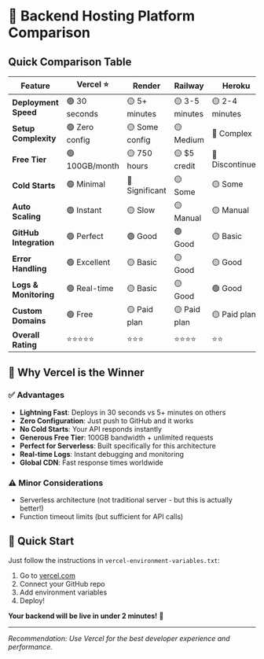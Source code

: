 # 🚀 Backend Hosting Platform Comparison

## Quick Comparison Table

| Feature                | **Vercel** ⭐  | Render         | Railway        | Heroku          |
| ---------------------- | -------------- | -------------- | -------------- | --------------- |
| **Deployment Speed**   | 🟢 30 seconds  | 🟡 5+ minutes  | 🟡 3-5 minutes | 🟡 2-4 minutes  |
| **Setup Complexity**   | 🟢 Zero config | 🟡 Some config | 🟡 Medium      | 🔴 Complex      |
| **Free Tier**          | 🟢 100GB/month | 🟡 750 hours   | 🟡 $5 credit   | 🔴 Discontinued |
| **Cold Starts**        | 🟢 Minimal     | 🔴 Significant | 🟡 Some        | 🟡 Some         |
| **Auto Scaling**       | 🟢 Instant     | 🟡 Slow        | 🟡 Manual      | 🟡 Manual       |
| **GitHub Integration** | 🟢 Perfect     | 🟢 Good        | 🟢 Good        | 🟡 Basic        |
| **Error Handling**     | 🟢 Excellent   | 🟡 Basic       | 🟡 Good        | 🟡 Good         |
| **Logs & Monitoring**  | 🟢 Real-time   | 🟡 Basic       | 🟡 Good        | 🟢 Good         |
| **Custom Domains**     | 🟢 Free        | 🟡 Paid plan   | 🟡 Paid plan   | 🟡 Paid plan    |
| **Overall Rating**     | ⭐⭐⭐⭐⭐     | ⭐⭐⭐         | ⭐⭐⭐⭐       | ⭐⭐            |

## 🎯 **Why Vercel is the Winner**

### ✅ **Advantages**

- **Lightning Fast**: Deploys in 30 seconds vs 5+ minutes on others
- **Zero Configuration**: Just push to GitHub and it works
- **No Cold Starts**: Your API responds instantly
- **Generous Free Tier**: 100GB bandwidth + unlimited requests
- **Perfect for Serverless**: Built specifically for this architecture
- **Real-time Logs**: Instant debugging and monitoring
- **Global CDN**: Fast response times worldwide

### ⚠️ **Minor Considerations**

- Serverless architecture (not traditional server - but this is actually better!)
- Function timeout limits (but sufficient for API calls)

## 🚀 **Quick Start**

Just follow the instructions in `vercel-environment-variables.txt`:

1. Go to [vercel.com](https://vercel.com)
2. Connect your GitHub repo
3. Add environment variables
4. Deploy!

**Your backend will be live in under 2 minutes!** 🎉

---

_Recommendation: Use Vercel for the best developer experience and performance._
